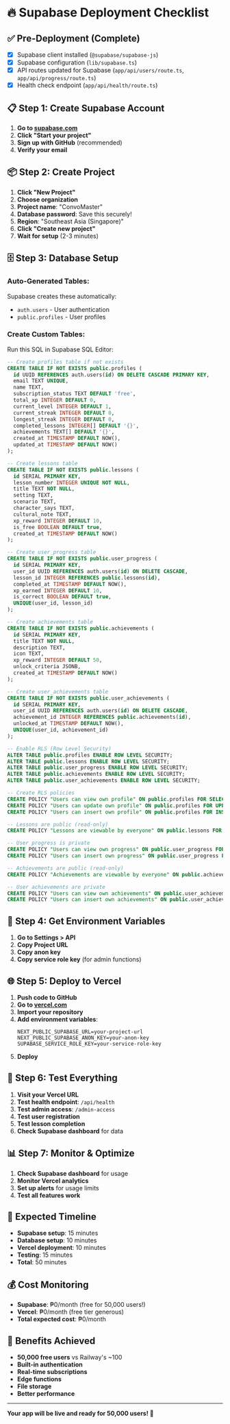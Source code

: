 # 🔥 Supabase Deployment Checklist

## ✅ **Pre-Deployment (Complete)**

- [x] Supabase client installed (`@supabase/supabase-js`)
- [x] Supabase configuration (`lib/supabase.ts`)
- [x] API routes updated for Supabase (`app/api/users/route.ts`, `app/api/progress/route.ts`)
- [x] Health check endpoint (`app/api/health/route.ts`)

## 📋 **Step 1: Create Supabase Account**

1. **Go to [supabase.com](https://supabase.com)**
2. **Click "Start your project"**
3. **Sign up with GitHub** (recommended)
4. **Verify your email**

## 📦 **Step 2: Create Project**

1. **Click "New Project"**
2. **Choose organization**
3. **Project name**: "ConvoMaster"
4. **Database password**: Save this securely!
5. **Region**: "Southeast Asia (Singapore)"
6. **Click "Create new project"**
7. **Wait for setup** (2-3 minutes)

## 🗄️ **Step 3: Database Setup**

### **Auto-Generated Tables:**
Supabase creates these automatically:
- `auth.users` - User authentication
- `public.profiles` - User profiles

### **Create Custom Tables:**
Run this SQL in Supabase SQL Editor:

```sql
-- Create profiles table if not exists
CREATE TABLE IF NOT EXISTS public.profiles (
  id UUID REFERENCES auth.users(id) ON DELETE CASCADE PRIMARY KEY,
  email TEXT UNIQUE,
  name TEXT,
  subscription_status TEXT DEFAULT 'free',
  total_xp INTEGER DEFAULT 0,
  current_level INTEGER DEFAULT 1,
  current_streak INTEGER DEFAULT 0,
  longest_streak INTEGER DEFAULT 0,
  completed_lessons INTEGER[] DEFAULT '{}',
  achievements TEXT[] DEFAULT '{}',
  created_at TIMESTAMP DEFAULT NOW(),
  updated_at TIMESTAMP DEFAULT NOW()
);

-- Create lessons table
CREATE TABLE IF NOT EXISTS public.lessons (
  id SERIAL PRIMARY KEY,
  lesson_number INTEGER UNIQUE NOT NULL,
  title TEXT NOT NULL,
  setting TEXT,
  scenario TEXT,
  character_says TEXT,
  cultural_note TEXT,
  xp_reward INTEGER DEFAULT 10,
  is_free BOOLEAN DEFAULT true,
  created_at TIMESTAMP DEFAULT NOW()
);

-- Create user_progress table
CREATE TABLE IF NOT EXISTS public.user_progress (
  id SERIAL PRIMARY KEY,
  user_id UUID REFERENCES auth.users(id) ON DELETE CASCADE,
  lesson_id INTEGER REFERENCES public.lessons(id),
  completed_at TIMESTAMP DEFAULT NOW(),
  xp_earned INTEGER DEFAULT 10,
  is_correct BOOLEAN DEFAULT true,
  UNIQUE(user_id, lesson_id)
);

-- Create achievements table
CREATE TABLE IF NOT EXISTS public.achievements (
  id SERIAL PRIMARY KEY,
  title TEXT NOT NULL,
  description TEXT,
  icon TEXT,
  xp_reward INTEGER DEFAULT 50,
  unlock_criteria JSONB,
  created_at TIMESTAMP DEFAULT NOW()
);

-- Create user_achievements table
CREATE TABLE IF NOT EXISTS public.user_achievements (
  id SERIAL PRIMARY KEY,
  user_id UUID REFERENCES auth.users(id) ON DELETE CASCADE,
  achievement_id INTEGER REFERENCES public.achievements(id),
  unlocked_at TIMESTAMP DEFAULT NOW(),
  UNIQUE(user_id, achievement_id)
);

-- Enable RLS (Row Level Security)
ALTER TABLE public.profiles ENABLE ROW LEVEL SECURITY;
ALTER TABLE public.lessons ENABLE ROW LEVEL SECURITY;
ALTER TABLE public.user_progress ENABLE ROW LEVEL SECURITY;
ALTER TABLE public.achievements ENABLE ROW LEVEL SECURITY;
ALTER TABLE public.user_achievements ENABLE ROW LEVEL SECURITY;

-- Create RLS policies
CREATE POLICY "Users can view own profile" ON public.profiles FOR SELECT USING (auth.uid() = id);
CREATE POLICY "Users can update own profile" ON public.profiles FOR UPDATE USING (auth.uid() = id);
CREATE POLICY "Users can insert own profile" ON public.profiles FOR INSERT WITH CHECK (auth.uid() = id);

-- Lessons are public (read-only)
CREATE POLICY "Lessons are viewable by everyone" ON public.lessons FOR SELECT USING (true);

-- User progress is private
CREATE POLICY "Users can view own progress" ON public.user_progress FOR SELECT USING (auth.uid() = user_id);
CREATE POLICY "Users can insert own progress" ON public.user_progress FOR INSERT WITH CHECK (auth.uid() = user_id);

-- Achievements are public (read-only)
CREATE POLICY "Achievements are viewable by everyone" ON public.achievements FOR SELECT USING (true);

-- User achievements are private
CREATE POLICY "Users can view own achievements" ON public.user_achievements FOR SELECT USING (auth.uid() = user_id);
CREATE POLICY "Users can insert own achievements" ON public.user_achievements FOR INSERT WITH CHECK (auth.uid() = user_id);
```

## 🔧 **Step 4: Get Environment Variables**

1. **Go to Settings > API**
2. **Copy Project URL**
3. **Copy anon key**
4. **Copy service role key** (for admin functions)

## 🌐 **Step 5: Deploy to Vercel**

1. **Push code to GitHub**
2. **Go to [vercel.com](https://vercel.com)**
3. **Import your repository**
4. **Add environment variables**:
   ```
   NEXT_PUBLIC_SUPABASE_URL=your-project-url
   NEXT_PUBLIC_SUPABASE_ANON_KEY=your-anon-key
   SUPABASE_SERVICE_ROLE_KEY=your-service-role-key
   ```
5. **Deploy**

## 🧪 **Step 6: Test Everything**

1. **Visit your Vercel URL**
2. **Test health endpoint**: `/api/health`
3. **Test admin access**: `/admin-access`
4. **Test user registration**
5. **Test lesson completion**
6. **Check Supabase dashboard** for data

## 📊 **Step 7: Monitor & Optimize**

1. **Check Supabase dashboard** for usage
2. **Monitor Vercel analytics**
3. **Set up alerts** for usage limits
4. **Test all features work**

## 🎯 **Expected Timeline**

- **Supabase setup**: 15 minutes
- **Database setup**: 10 minutes
- **Vercel deployment**: 10 minutes
- **Testing**: 15 minutes
- **Total**: 50 minutes

## 💰 **Cost Monitoring**

- **Supabase**: ₱0/month (free for 50,000 users!)
- **Vercel**: ₱0/month (free tier generous)
- **Total expected cost**: ₱0/month

## 🚀 **Benefits Achieved**

- **50,000 free users** vs Railway's ~100
- **Built-in authentication**
- **Real-time subscriptions**
- **Edge functions**
- **File storage**
- **Better performance**

---

**Your app will be live and ready for 50,000 users! 🚀** 